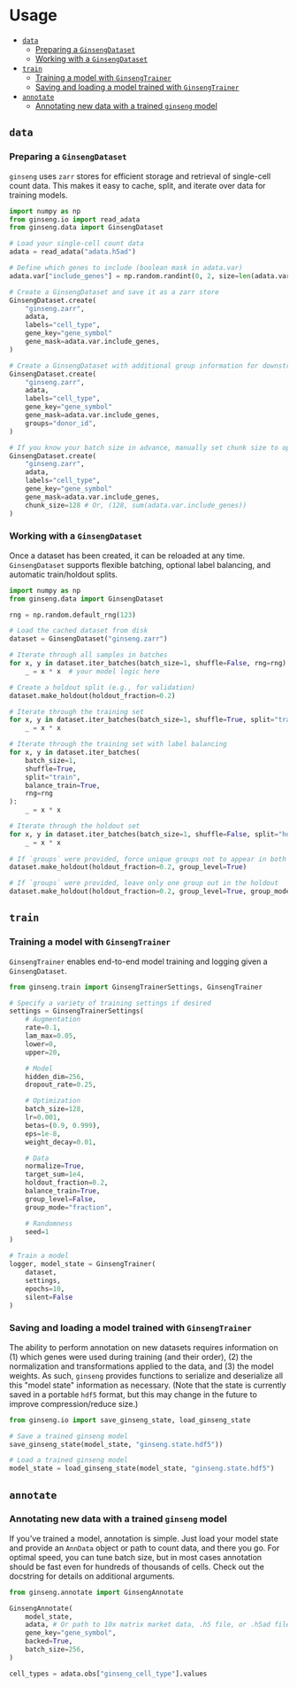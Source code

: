 # Usage

- [`data`](#data)
  - [Preparing a `GinsengDataset`](#preparing-a-ginsengdataset)
  - [Working with a `GinsengDataset`](#working-with-a-ginsengdataset)
- [`train`](#train)
  - [Training a model with `GinsengTrainer`](#training-a-model-with-ginsengtrainer)
  - [Saving and loading a model trained with `GinsengTrainer`](#saving-and-loading-a-model-trained-with-ginsengtrainer)
- [`annotate`](#annotate)
  - [Annotating new data with a trained `ginseng` model](#annotating-new-data-with-a-trained-ginseng-model)

## `data`

### Preparing a `GinsengDataset`

`ginseng` uses `zarr` stores for efficient storage and retrieval of single-cell count data.
This makes it easy to cache, split, and iterate over data for training models.

```python
import numpy as np
from ginseng.io import read_adata
from ginseng.data import GinsengDataset

# Load your single-cell count data
adata = read_adata("adata.h5ad")

# Define which genes to include (boolean mask in adata.var)
adata.var["include_genes"] = np.random.randint(0, 2, size=len(adata.var)).astype(bool)

# Create a GinsengDataset and save it as a zarr store
GinsengDataset.create(
    "ginseng.zarr",
    adata,
    labels="cell_type",
	gene_key="gene_symbol"
    gene_mask=adata.var.include_genes,
)

# Create a GinsengDataset with additional group information for downstream splitting
GinsengDataset.create(
    "ginseng.zarr",
    adata,
	labels="cell_type",
	gene_key="gene_symbol"
    gene_mask=adata.var.include_genes,
	groups="donor_id",
)

# If you know your batch size in advance, manually set chunk size to optimize throughput
GinsengDataset.create(
    "ginseng.zarr",
    adata,
	labels="cell_type",
	gene_key="gene_symbol"
    gene_mask=adata.var.include_genes,
	chunk_size=128 # Or, (128, sum(adata.var.include_genes))
)
```

### Working with a `GinsengDataset`

Once a dataset has been created, it can be reloaded at any time. `GinsengDataset` supports flexible batching, optional label balancing, and automatic train/holdout splits.

```python
import numpy as np
from ginseng.data import GinsengDataset

rng = np.random.default_rng(123)

# Load the cached dataset from disk
dataset = GinsengDataset("ginseng.zarr")

# Iterate through all samples in batches
for x, y in dataset.iter_batches(batch_size=1, shuffle=False, rng=rng):
    _ = x * x  # your model logic here

# Create a holdout split (e.g., for validation)
dataset.make_holdout(holdout_fraction=0.2)

# Iterate through the training set
for x, y in dataset.iter_batches(batch_size=1, shuffle=True, split="train", rng=rng):
    _ = x * x

# Iterate through the training set with label balancing
for x, y in dataset.iter_batches(
    batch_size=1,
    shuffle=True,
    split="train",
    balance_train=True,
	rng=rng
):
    _ = x * x

# Iterate through the holdout set
for x, y in dataset.iter_batches(batch_size=1, shuffle=False, split="holdout", rng=rng):
    _ = x * x
	
# If `groups` were provided, force unique groups not to appear in both train and holdout
dataset.make_holdout(holdout_fraction=0.2, group_level=True)

# If `groups` were provided, leave only one group out in the holdout
dataset.make_holdout(holdout_fraction=0.2, group_level=True, group_mode="loo")
```

## `train`

### Training a model with `GinsengTrainer`

`GinsengTrainer` enables end-to-end model training and logging given a `GinsengDataset`.

```python
from ginseng.train import GinsengTrainerSettings, GinsengTrainer

# Specify a variety of training settings if desired
settings = GinsengTrainerSettings(
	# Augmentation
	rate=0.1,
    lam_max=0.05,
    lower=0,
    upper=20,

    # Model
    hidden_dim=256,
    dropout_rate=0.25,

    # Optimization
    batch_size=128,
    lr=0.001,
    betas=(0.9, 0.999),
    eps=1e-8,
    weight_decay=0.01,

    # Data
    normalize=True,
    target_sum=1e4,
    holdout_fraction=0.2,
    balance_train=True,
    group_level=False,
    group_mode="fraction",

    # Randomness
    seed=1
)

# Train a model
logger, model_state = GinsengTrainer(
	dataset,
	settings,
	epochs=10,
	silent=False
)
```

### Saving and loading a model trained with `GinsengTrainer`

The ability to perform annotation on new datasets requires information on (1) which genes were used during training (and their order), (2) the normalization and transformations applied to the data, and (3) the model weights. As such, `ginseng` provides functions to serialize and deserialize all this "model state" information as necessary. (Note that the state is currently saved in a portable `hdf5` format, but this may change in the future to improve compression/reduce size.)

```python
from ginseng.io import save_ginseng_state, load_ginseng_state

# Save a trained ginseng model
save_ginseng_state(model_state, "ginseng.state.hdf5"))

# Load a trained ginseng model
model_state = load_ginseng_state(model_state, "ginseng.state.hdf5")
```

## `annotate`

### Annotating new data with a trained `ginseng` model

If you've trained a model, annotation is simple. Just load your model state and provide an `AnnData` object or path to count data, and there you go. For optimal speed, you can tune batch size, but in most cases annotation should be fast even for hundreds of thousands of cells. Check out the docstring for details on additional arguments.

```python
from ginseng.annotate import GinsengAnnotate

GinsengAnnotate(
    model_state,
    adata, # Or path to 10x matrix market data, .h5 file, or .h5ad file
    gene_key="gene_symbol",
    backed=True,
    batch_size=256,
)

cell_types = adata.obs["ginseng_cell_type"].values
```
